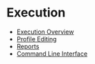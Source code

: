 # Execution

* [Execution Overview](execution_overview.md)
* [Profile Editing](profiles.md)
* [Reports](reports.md)
* [Command Line Interface](cli.md)